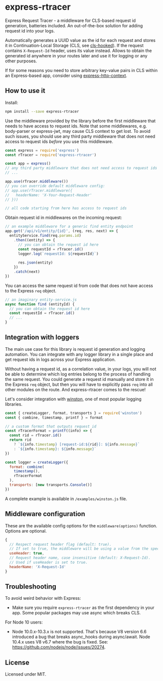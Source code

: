 # express-rtracer

Express Request Tracer - a middleware for CLS-based request id generation, batteries included. An out-of-the-box solution for adding request id into your logs.

Automatically generates a UUID value as the id for each request and stores it in Continuation-Local Storage (CLS, see [cls-hooked](https://github.com/jeff-lewis/cls-hooked)). If the request contains `X-Request-Id` header, uses its value instead. Allows to obtain the generated id anywhere in your routes later and use it for logging or any other purposes.

If for some reasons you need to store arbitrary key-value pairs in CLS within an Express-based app, consider using [express-http-context](https://github.com/skonves/express-http-context).

## How to use it

Install:

```bash
npm install --save express-rtracer
```

Use the middleware provided by the library before the first middleware that needs to have access to request ids. Note that some middlewares, e.g. body-parser or express-jwt, may cause CLS context to get lost. To avoid such issues, you should use any third party middleware that does not need access to request ids *before* you use this middleware.

```javascript
const express = require('express')
const rTracer = require('express-rtracer')

const app = express()
// any third party middleware that does not need access to request ids goes here
// ...

app.use(rTracer.middleware())
// you can override default middleware config:
// app.use(rTracer.middleware({
//   headerName: 'X-Your-Request-Header'
// }))

// all code starting from here has access to request ids
```

Obtain request id in middlewares on the incoming request:

```javascript
// an example middleware for a generic find entity endpoint
app.get('/api/v1/entity/{id}', (req, res, next) => {
  entityService.find(req.params.id)
    .then((entity) => {
      // you can obtain the request id here
      const requestId = rTracer.id()
      logger.log(`requestId: ${requestId}`)
      
      res.json(entity)
    })
    .catch(next)
})
```

You can access the same request id from code that does not have access to the Express `req` object.

```javascript
// an imaginary entity-service.js
async function find (entityId) {
  // you can obtain the request id here
  const requestId = rTracer.id()
  // ...
}
```

## Integration with loggers

The main use case for this library is request id generation and logging automation. You can integrate with any logger library in a single place and get request ids in logs across your Express application.

Without having a request id, as a correlation value, in your logs, you will not be able to determine which log entries belong to the process of handling the same request. You could generate a request id manually and store it in the Express `req` object, but then you will have to explicitly pass `req` into all other modules on the route. And express-rtracer comes to the rescue!

Let's consider integration with [winston](https://github.com/winstonjs/winston), one of most popular logging libraries.

```javascript
const { createLogger, format, transports } = require('winston')
const { combine, timestamp, printf } = format

// a custom format that outputs request id
const rTracerFormat = printf((info) => {
  const rid = rTracer.id()
  return rid
    ? `${info.timestamp} [request-id:${rid}]: ${info.message}`
    : `${info.timestamp}: ${info.message}`
})

const logger = createLogger({
  format: combine(
    timestamp(),
    rTracerFormat
  ),
  transports: [new transports.Console()]
})
```

A complete example is available in `/examples/winston.js` file.

## Middleware configuration

These are the available config options for the `middleware(options)` function. Options are optional.

```javascript
{
  // Respect request header flag (default: true).
  // If set to true, the middleware will be using a value from the specified header (if the value is present).
  useHeader: true,
  // Request header name, case insensitive (default: X-Request-Id).
  // Used if useHeader is set to true.
  headerName: 'X-Request-Id'
}
```

## Troubleshooting

To avoid weird behavior with Express:

* Make sure you require `express-rtracer` as the first dependency in your app. Some popular packages may use async which breaks CLS.

For Node 10 users:

* Node 10.0.x-10.3.x is not supported. That's because V8 version 6.6 introduced a bug that breaks async_hooks during async/await. Node 10.4.x uses V8 v6.7 where the bug is fixed. See: https://github.com/nodejs/node/issues/20274.

## License

Licensed under MIT.
